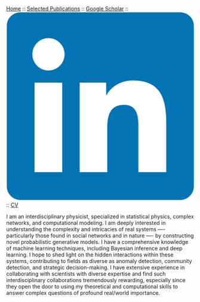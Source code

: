 <!-- [Home](index.md) :: [Selected Publications](pub.md) :: [![Google Scholar](pngwing.png)](https://scholar.google.com/citations?user=H-9OPuIAAAAJ&hl=en) :: [![LinkedIn](LinkedIn_logo_initials.png)](https://linkedin.com/in/hadiseh-safdari-238540153)  :: [CV](Hadiseh_Safdari_CV.pdf)  -->

[Home](index.md) :: [Selected Publications](pub.md) :: [Google Scholar](https://scholar.google.com/citations?user=H-9OPuIAAAAJ&hl=en) :: [<img src="LinkedIn_logo_initials.png" alt="LinkedIn" class="logo">](https://linkedin.com/in/hadiseh-safdari-238540153) :: [CV](Hadiseh_Safdari_CV.pdf)



I am an interdisciplinary physicist, specialized in statistical physics, complex networks, and computational modeling. I am deeply interested in understanding the complexity and intricacies of real systems —- particularly those found in social networks and in nature —- by constructing novel probabilistic generative models. I have a comprehensive knowledge of machine learning techniques, including Bayesian inference and deep learning. I hope to shed light on the hidden interactions within these systems, contributing to fields as diverse as anomaly detection, community detection, and strategic decision-making. I have extensive experience in collaborating with scientists with diverse expertise and find such interdisciplinary collaborations tremendously rewarding, especially since they open the door to using my theoretical and computational skills to answer complex questions of profound real/world importance. 


 <!-- My research revolves around creating probabilistic generative models to understand the intricate structures and dynamics of real-world systems, particularly in social networks and biological processes. With a deep understanding of machine learning techniques, including Bayesian inference and deep learning, I develop advanced models to analyze and predict patterns in complex datasets. My work aims to decode the hidden interactions within these systems, contributing to fields such as anomaly detection, community detection, and strategic decision-making. Passionate about collaboration and scientific innovation, I strive to leverage my theoretical and computational expertise to advance our understanding of complex phenomena. -->

<!-- ![Image](./figures/scene.jpg) -->

<!-- A photo from a cozy hotel in Titisee-Neustadt, taken in Winter 2024. -->

